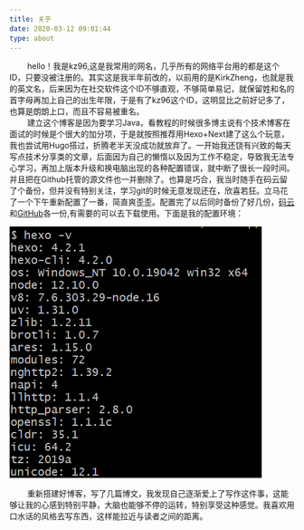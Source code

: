 ```yaml
---
title: 关于
date: 2020-03-12 09:01:44
type: about
---
```


&nbsp;&nbsp;&nbsp;&nbsp;&nbsp;&nbsp;&nbsp;&nbsp;hello！我是kz96,这是我常用的网名，几乎所有的网络平台用的都是这个ID，只要没被注册的。其实这是我半年前改的，以前用的是KirkZheng，也就是我的英文名，后来因为在社交软件这个ID不够直观，不够简单易记，就保留姓和名的首字母再加上自己的出生年限，于是有了kz96这个ID，这明显比之前好记多了，也算是朗朗上口，而且不容易被重名。  
&nbsp;&nbsp;&nbsp;&nbsp;&nbsp;&nbsp;&nbsp;&nbsp;建立这个博客是因为要学习Java，看教程的时候很多博主说有个技术博客在面试的时候是个很大的加分项，于是就按照推荐用Hexo+Next建了这么个玩意，我也尝试用Hugo搭过，折腾老半天没成功就放弃了。一开始我还饶有兴致的每天写点技术分享类的文章，后面因为自己的懒惰以及因为工作不稳定，导致我无法专心学习，再加上版本升级和换电脑出现的各种配置错误，就中断了很长一段时间。并且把在Github托管的源文件也一并删除了。也算是巧合，我当时随手在码云留了个备份，但并没有特别关注，学习git的时候无意发现还在，欣喜若狂。立马花了一个下午重新配置了一番，简直爽歪歪。配置完了以后同时备份了好几份，[码云](https://gitee.com/kirkzheng/blog)和[GitHub](https://github.com/KirkZheng/blog)各一份,有需要的可以去下载使用。下面是我的配置环境： 
  
  ![](Hexo配置环境.PNG)  
    
  &nbsp;&nbsp;&nbsp;&nbsp;&nbsp;&nbsp;&nbsp;&nbsp;重新搭建好博客，写了几篇博文，我发现自己逐渐爱上了写作这件事，这能够让我的心感到特别平静，大脑也能够不停的运转，特别享受这种感觉。我喜欢用口水话的风格去写东西，这样能拉近与读者之间的距离。